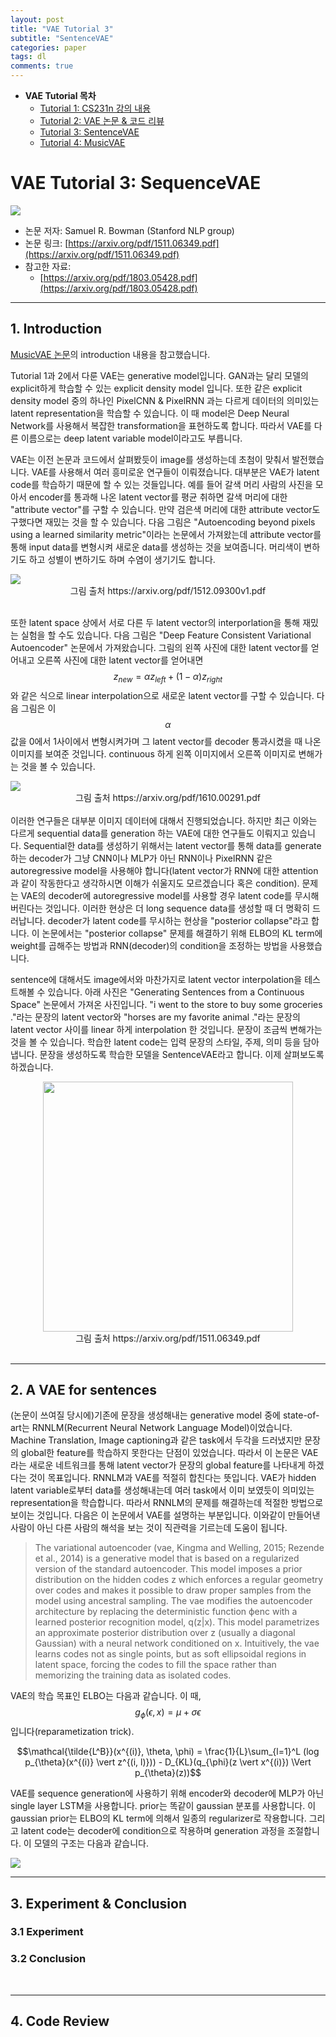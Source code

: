 ```yaml
---
layout: post
title: "VAE Tutorial 3"
subtitle: "SentenceVAE"
categories: paper
tags: dl
comments: true
---
```


* **VAE Tutorial 목차**
	* [Tutorial 1: CS231n 강의 내용](https://dnddnjs.github.io/paper/2018/06/19/vae/) 
	* [Tutorial 2: VAE 논문 & 코드 리뷰](https://dnddnjs.github.io/paper/2018/06/20/vae2/)
	* [Tutorial 3: SentenceVAE](https://dnddnjs.github.io/paper/2018/06/21/vae3/)
	* [Tutorial 4: MusicVAE](https://dnddnjs.github.io/paper/2018/06/21/vae4/)



# VAE Tutorial 3: SequenceVAE

<img src="https://www.dropbox.com/s/hz7whkd5iv9n203/Screenshot%202018-06-21%2023.41.18.png?dl=1">

- 논문 저자: Samuel R. Bowman (Stanford NLP group)
- 논문 링크: [https://arxiv.org/pdf/1511.06349.pdf](https://arxiv.org/pdf/1511.06349.pdf)
- 참고한 자료: 
	- [https://arxiv.org/pdf/1803.05428.pdf](https://arxiv.org/pdf/1803.05428.pdf)

---

## 1. Introduction
[MusicVAE 논문](https://arxiv.org/pdf/1803.05428.pdf)의 introduction 내용을 참고했습니다. 

Tutorial 1과 2에서 다룬 VAE는 generative model입니다. GAN과는 달리 모델의 explicit하게 학습할 수 있는 explicit density model 입니다. 또한 같은 explicit density model 중의 하나인 PixelCNN & PixelRNN 과는 다르게 데이터의 의미있는 latent representation을 학습할 수 있습니다. 이 때 model은 Deep Neural Network를 사용해서 복잡한 transformation을 표현하도록 합니다. 따라서 VAE를 다른 이름으로는 deep latent variable model이라고도 부릅니다. 

VAE는 이전 논문과 코드에서 살펴봤듯이 image를 생성하는데 초첨이 맞춰서 발전했습니다. VAE를 사용해서 여러 흥미로운 연구들이 이뤄졌습니다. 대부분은 VAE가 latent code를 학습하기 때문에 할 수 있는 것들입니다. 예를 들어 갈색 머리 사람의 사진을 모아서 encoder를 통과해 나온 latent vector를 평균 취하면 갈색 머리에 대한 "attribute vector"를 구할 수 있습니다. 만약 검은색 머리에 대한 attribute vector도 구했다면 재밌는 것을 할 수 있습니다. 다음 그림은 "Autoencoding beyond pixels using a learned similarity metric"이라는 논문에서 가져왔는데 attribute vector를 통해 input data를 변형시켜 새로운 data를 생성하는 것을 보여줍니다. 머리색이 변하기도 하고 성별이 변하기도 하며 수염이 생기기도 합니다. 

<img src="https://www.dropbox.com/s/5l4x0xu1kykpavw/Screenshot%202018-06-21%2014.43.53.png?dl=1">
<center>그림 출처 https://arxiv.org/pdf/1512.09300v1.pdf </center>

<br>

또한 latent space 상에서 서로 다른 두 latent vector의 interporlation을 통해 재밌는 실험을 할 수도 있습니다. 다음 그림은 "Deep Feature Consistent Variational Autoencoder" 논문에서 가져왔습니다. 그림의 왼쪽 사진에 대한 latent vector를 얻어내고 오른쪽 사진에 대한 latent vector를 얻어내면 $$z_{new} = \alpha z_{left} + (1-\alpha) z_{right}$$와 같은 식으로 linear interpolation으로 새로운 latent vector를 구할 수 있습니다. 다음 그림은 이 $$\alpha$$ 값을 0에서 1사이에서 변형시켜가며 그 latent vector를 decoder 통과시켰을 때 나온 이미지를 보여준 것입니다. continuous 하게 왼쪽 이미지에서 오른쪽 이미지로 변해가는 것을 볼 수 있습니다. 

<img src="https://www.dropbox.com/s/gp7xncdtri29ox7/Screenshot%202018-06-21%2015.21.02.png?dl=1">
<center>그림 출처 https://arxiv.org/pdf/1610.00291.pdf</center>

<br>
이러한 연구들은 대부분 이미지 데이터에 대해서 진행되었습니다. 하지만 최근 이와는 다르게 sequential data를 generation 하는 VAE에 대한 연구들도 이뤄지고 있습니다. Sequential한 data를 생성하기 위해서는 latent vector를 통해 data를 generate하는 decoder가 그냥 CNN이나 MLP가 아닌 RNN이나 PixelRNN 같은 autoregressive model을 사용해야 합니다(latent vector가 RNN에 대한 attention과 같이 작동한다고 생각하시면 이해가 쉬울지도 모르겠습니다 혹은 condition). 문제는 VAE의 decoder에 autoregressive model를 사용할 경우 latent code를 무시해버린다는 것입니다. 이러한 현상은 더 long sequence data를 생성할 때 더 명확히 드러납니다. decoder가 latent code를 무시하는 현상을 "posterior collapse"라고 합니다. 이 논문에서는 "posterior collapse" 문제를 해결하기 위해 ELBO의 KL term에 weight를 곱해주는 방법과 RNN(decoder)의 condition을 조정하는 방법을 사용했습니다. 


sentence에 대해서도 image에서와 마찬가지로 latent vector interpolation을 테스트해볼 수 있습니다. 아래 사진은 "Generating Sentences from a Continuous Space" 논문에서 가져온 사진입니다. "i went to the store to buy some groceries ."라는 문장의 latent vector와 "horses are my favorite animal ."라는 문장의 latent vector 사이를 linear 하게 interpolation 한 것입니다. 문장이 조금씩 변해가는 것을 볼 수 있습니다. 학습한 latent code는 입력 문장의 스타일, 주제, 의미 등을 담아냅니다. 문장을 생성하도록 학습한 모델을 SentenceVAE라고 합니다. 이제 살펴보도록 하겠습니다.

<center><img src="https://www.dropbox.com/s/p8xoq9oq9edgg4m/Screenshot%202018-06-21%2018.11.17.png?dl=1" width="400px"></center>
<center>그림 출처 https://arxiv.org/pdf/1511.06349.pdf</center>

<br>

---
## 2. A VAE for sentences
(논문이 쓰여질 당시에)기존에 문장을 생성해내는 generative model 중에 state-of-art는 RNNLM(Recurrent Neural Network Language Model)이었습니다. Machine Translation, Image captioning과 같은 task에서 두각을 드러냈지만 문장의 global한 feature를 학습하지 못한다는 단점이 있었습니다. 따라서 이 논문은 VAE라는 새로운 네트워크를 통해 latent vector가 문장의 global feature를 나타내게 하겠다는 것이 목표입니다. RNNLM과 VAE를 적절히 합친다는 뜻입니다. VAE가 hidden latent variable로부터 data를 생성해내는데 여러 task에서 이미 보였듯이 의미있는 representation을 학습합니다. 따라서 RNNLM의 문제를 해결하는데 적절한 방법으로 보이는 것입니다. 다음은 이 논문에서 VAE를 설명하는 부분입니다. 이와같이 만들어낸 사람이 아닌 다른 사람의 해석을 보는 것이 직관력을 기르는데 도움이 됩니다. 

> The variational autoencoder (vae, Kingma and
Welling, 2015; Rezende et al., 2014) is a generative
model that is based on a regularized version
of the standard autoencoder. This model imposes
a prior distribution on the hidden codes z which
enforces a regular geometry over codes and makes
it possible to draw proper samples from the model
using ancestral sampling.
The vae modifies the autoencoder architecture
by replacing the deterministic function ϕenc with
a learned posterior recognition model, q(z|x). This
model parametrizes an approximate posterior distribution
over z (usually a diagonal Gaussian) with
a neural network conditioned on x. Intuitively, the
vae learns codes not as single points, but as soft
ellipsoidal regions in latent space, forcing the codes
to fill the space rather than memorizing the training
data as isolated codes.

VAE의 학습 목표인 ELBO는 다음과 같습니다. 이 때, $$g_{\phi}(\epsilon, x) = \mu + \sigma\epsilon$$ 입니다(reparametization trick).
 
$$\mathcal{\tilde{L^B}}(x^{(i)}, \theta, \phi) = \frac{1}{L}\sum_{l=1}^L (log p_{\theta}(x^{(i)} \vert z^{(i, l)})) - D_{KL}(q_{\phi}(z \vert x^{(i)}) \Vert p_{\theta}(z))$$

VAE를 sequence generation에 사용하기 위해 encoder와 decoder에 MLP가 아닌 single layer LSTM을 사용합니다. prior는 똑같이 gaussian 분포를 사용합니다. 이 gaussian prior는 ELBO의 KL term에 의해서 일종의 regularizer로 작용합니다. 그리고 latent code는 decoder에 condition으로 작용하며 generation 과정을 조절합니다. 이 모델의 구조는 다음과 같습니다. 

<img src="https://www.dropbox.com/s/6islhw0mneo3to5/Screenshot%202018-06-22%2000.32.45.png?dl=1">

<br>

---
## 3. Experiment & Conclusion
### 3.1 Experiment

### 3.2 Conclusion

<br>

---
## 4. Code Review
 